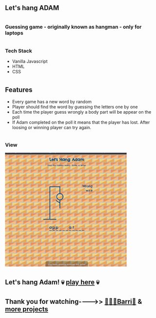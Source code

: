 ## Let's hang ADAM 
#
### Guessing game - originally known as hangman - only for laptops 
#
### Tech Stack
- Vanilla Javascript
- HTML
- CSS 
#
## Features
- Every game has a new word by random
- Player should find the word by guessing the letters one by one 
- Each time the player guess wrongly a body part will be appear on the poll
- If Adam completed on the poll it means that the player has lost. After loosing or winning player can try again.
#
### View


<img align='center' src="./adam.png" width="400"/>

#

 ## <a name="play">Let's hang Adam!</a> 💀 [play here](https://lets-hang-adam.netlify.app/) 💀
 #
## Thank you for watching---->> [👩🏻‍💻Barri🎨](http://bdesginstudio.co.uk) &  [more projects](https://github.com/BarriF13) 

